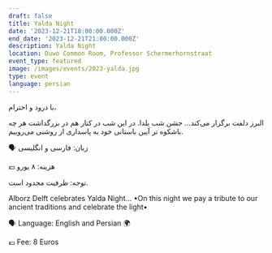 ```yaml
---
draft: false
title: Yalda Night
date: '2023-12-21T18:00:00.000Z'
end_date: '2023-12-21T21:00:00.000Z'
description: Yalda Night
location: Duwo Common Room, Professor Schermerhornstraat
event_type: featured
image: /images/events/2023-yalda.jpg
type: event
language: persian
---
```

با درود و احترام،

البرز دلفت برگزار می‌کند... جشن شب یلدا.
در این شب در کنار هم در بزرگداشت هر چه باشکوه تر آیین باستانی خود به پاسداری از روشنی می‌روییم.

🗣️ زبان: فارسی و انگلیسی

💶 هزینه: ۸ یورو

توجه: ظرفیت محدود است.


Alborz Delft celebrates Yalda Night…
•On this night we pay a tribute to our ancient traditions and celebrate the light•

🗣️ Language: English and Persian 🌍

💶 Fee: 8 Euros
